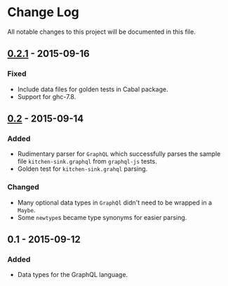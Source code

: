 # Change Log
All notable changes to this project will be documented in this file.

## [0.2.1] - 2015-09-16
### Fixed
- Include data files for golden tests in Cabal package.
- Support for ghc-7.8.

## [0.2] - 2015-09-14
### Added
- Rudimentary parser for `GraphQL` which successfully parses the sample file
  `kitchen-sink.graphql` from `graphql-js` tests.
- Golden test for `kitchen-sink.grahql` parsing.
### Changed
- Many optional data types in `GraphQl` didn't need to be wrapped in a `Maybe`.
- Some `newtype`s became type synonyms for easier parsing.

## 0.1 - 2015-09-12
### Added
- Data types for the GraphQL language.

[0.2.1]: https://github.com/jdnavarro/graphql-haskell/compare/v0.2...v0.2.1
[0.2]: https://github.com/jdnavarro/graphql-haskell/compare/v0.1...v0.2
